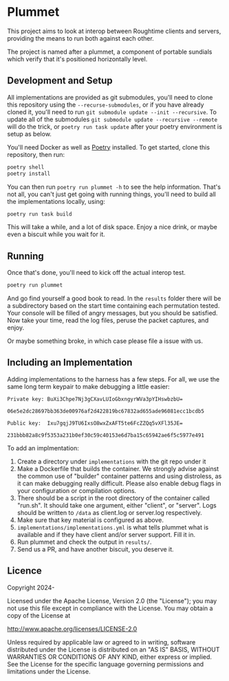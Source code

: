 # Plummet

This project aims to look at interop between Roughtime clients and servers,
providing the means to run both against each other.

The project is named after a plummet, a component of portable sundials which
verify that it's positioned horizontally level.

## Development and Setup

All implementations are provided as git submodules, you'll need to clone this
repository using the `--recurse-submodules`, or if you have already cloned it,
you'll need to run `git submodule update --init --recursive`. To update all of
the submodules `git submodule update --recursive --remote` will do the trick,
or `poetry run task update` after your poetry environment is setup as below.

You'll need Docker as well as [Poetry](https://python-poetry.org) installed.
To get started, clone this repository, then run:
```bash
poetry shell
poetry install
```

You can then run `poetry run plummet -h` to see the help information. That's not
all, you can't just get going with running things, you'll need to build all the
implementations locally, using:
```bash
poetry run task build
```
This will take a while, and a lot of disk space. Enjoy a nice drink, or maybe
even a biscuit while you wait for it.

## Running

Once that's done, you'll need to kick off the actual interop test.

```bash
poetry run plummet
```
And go find yourself a good book to read. In the `results` folder there will be
a subdirectory based on the start time containing each permutation tested. Your
console will be filled of angry messages, but you should be satisfied. Now take
your time, read the log files, peruse the packet captures, and enjoy.

Or maybe something broke, in which case please file a issue with us.

## Including an Implementation

Adding implementations to the harness has a few steps. For all, we use the same
long term keypair to make debugging a little easier:

```
Private key: BuXi3Chpe7Nj3gCXavLUIoGbxngyrWVa3pYIHswbzbU=
             06e5e2dc28697bb363de00976af2d422819bc67832ad655ade96081ecc1bcdb5

Public key:  Ixu7gqjJ9TU6IxsO8wxZxAFT5te6FcZZQq5vXFl35JE=
             231bbb82a8c9f5353a231b0ef30c59c40153e6d7ba15c65942ae6f5c5977e491
```

To add an implmentation:

1. Create a directory under `implementations` with the git repo under it
2. Make a Dockerfile that builds the container. We strongly advise against
   the common use of "builder" container patterns and using distroless, as it
   can make debugging really difficult. Please also enable debug flags in your
   configuration or compilation options.
3. There should be a script in the root directory of the container called
   "run.sh". It should take one argument, either "client", or "server". Logs
   should be written to `/data` as client.log or server.log respectively.
4. Make sure that key material is configured as above.
5. `implementations/implementations.yml` is what tells plummet what is available
   and if they have client and/or server support. Fill it in.
6. Run plummet and check the output in `results/`.
7. Send us a PR, and have another biscuit, you deserve it.

## Licence

Copyright 2024-

Licensed under the Apache License, Version 2.0 (the "License"); you may not use
this file except in compliance with the License.  You may obtain a copy of the
License at

   http://www.apache.org/licenses/LICENSE-2.0

Unless required by applicable law or agreed to in writing, software distributed
under the License is distributed on an "AS IS" BASIS, WITHOUT WARRANTIES OR
CONDITIONS OF ANY KIND, either express or implied.  See the License for the
specific language governing permissions and limitations under the License.
